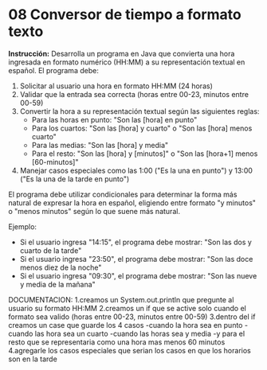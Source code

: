 # 08 **Conversor de tiempo a formato texto**

**Instrucción:** Desarrolla un programa en Java que convierta una hora ingresada en formato numérico (HH:MM) a su representación textual en español. El programa debe:

1. Solicitar al usuario una hora en formato HH:MM (24 horas)
2. Validar que la entrada sea correcta (horas entre 00-23, minutos entre 00-59)
3. Convertir la hora a su representación textual según las siguientes reglas:
    - Para las horas en punto: "Son las [hora] en punto"
    - Para los cuartos: "Son las [hora] y cuarto" o "Son las [hora] menos cuarto"
    - Para las medias: "Son las [hora] y media"
    - Para el resto: "Son las [hora] y [minutos]" o "Son las [hora+1] menos [60-minutos]"
4. Manejar casos especiales como las 1:00 ("Es la una en punto") y 13:00 ("Es la una de la tarde en punto")

El programa debe utilizar condicionales para determinar la forma más natural de expresar la hora en español, eligiendo entre formato "y minutos" o "menos minutos" según lo que suene más natural.

Ejemplo:

- Si el usuario ingresa "14:15", el programa debe mostrar: "Son las dos y cuarto de la tarde"
- Si el usuario ingresa "23:50", el programa debe mostrar: "Son las doce menos diez de la noche"
- Si el usuario ingresa "09:30", el programa debe mostrar: "Son las nueve y media de la mañana"

DOCUMENTACION:
1.creamos un System.out.println que pregunte al usuario su formato HH:MM
2.creamos un if que se active solo cuando el formato sea valido (horas entre 00-23, minutos entre 00-59)
3.dentro del if creamos un case que guarde los 4 casos      -cuando la hora sea en punto 
                                                            -cuando las hora sea un cuarto
                                                            -cuando las horas sea y media
                                                            -y para el resto que se representaria como una hora mas menos 60 minutos
4.agregarle los casos especiales que serian los casos en que los horarios son en la tarde